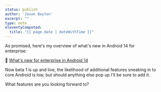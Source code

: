 ```yaml
---
status: publish
author: 'Jason Bayton'
excerpt: ""
type: note
eleventyComputed:
  title: "{{ page.date | dateWithTime }}"
---
```

As promised, here's my overview of what's new in Android 14 for enterprise:

🔗 [What's new for enterprise in Android 14](/blog/2023/04/android-enterprise-in-android-14/)

Now beta 1 is up and live, the likelihood of additional features sneaking in to core Android is low, but should anything else pop up I'll be sure to add it. 

What features are you looking forward to?